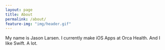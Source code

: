 ```yaml
---
layout: page
title: About
permalink: /about/
feature-img: "img/header.gif"
---
```


My name is Jason Larsen. I currently make iOS Apps at Orca Health. And I like Swift. A lot.
